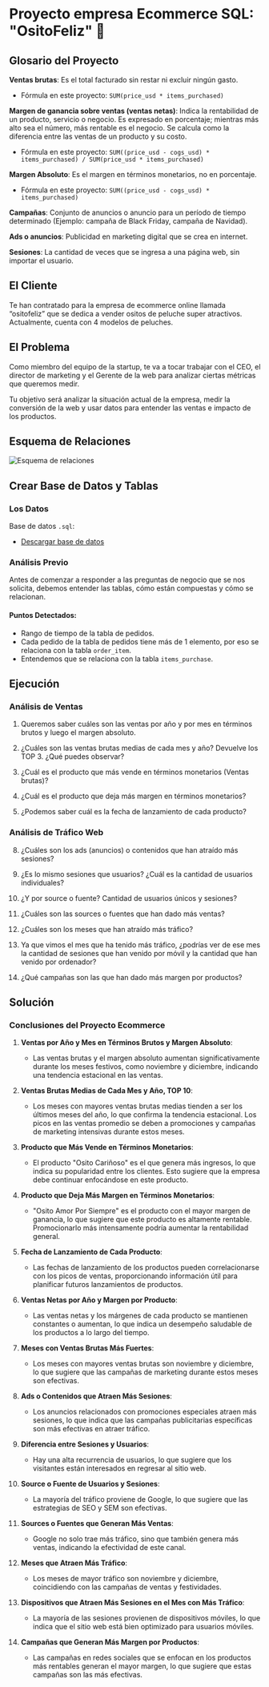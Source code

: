 # Proyecto empresa Ecommerce SQL: "OsitoFeliz" 🧸

## Glosario del Proyecto

**Ventas brutas**: Es el total facturado sin restar ni excluir ningún gasto.

- Fórmula en este proyecto: `SUM(price_usd * items_purchased)`

**Margen de ganancia sobre ventas (ventas netas)**: Indica la rentabilidad de un producto, servicio o negocio. Es expresado en porcentaje; mientras más alto sea el número, más rentable es el negocio. Se calcula como la diferencia entre las ventas de un producto y su costo.

- Fórmula en este proyecto: `SUM((price_usd - cogs_usd) * items_purchased) / SUM(price_usd * items_purchased)`

**Margen Absoluto**: Es el margen en términos monetarios, no en porcentaje.

- Fórmula en este proyecto: `SUM((price_usd - cogs_usd) * items_purchased)`

**Campañas**: Conjunto de anuncios o anuncio para un período de tiempo determinado (Ejemplo: campaña de Black Friday, campaña de Navidad).

**Ads o anuncios**: Publicidad en marketing digital que se crea en internet.

**Sesiones**: La cantidad de veces que se ingresa a una página web, sin importar el usuario.

## El Cliente

Te han contratado para la empresa de ecommerce online llamada “ositofeliz” que se dedica a vender ositos de peluche super atractivos. Actualmente, cuenta con 4 modelos de peluches.

## El Problema

Como miembro del equipo de la startup, te va a tocar trabajar con el CEO, el director de marketing y el Gerente de la web para analizar ciertas métricas que queremos medir.

Tu objetivo será analizar la situación actual de la empresa, medir la conversión de la web y usar datos para entender las ventas e impacto de los productos.

## Esquema de Relaciones

![Esquema de relaciones](https://raw.githubusercontent.com/marinarmos/marinaramos.github.io/main/osito%20feliz%20diagrama.png)

## Crear Base de Datos y Tablas

### Los Datos

Base de datos `.sql`:
- [Descargar base de datos](https://s3-us-west-2.amazonaws.com/secure.notion-static.com/0c278049-c263-4752-9517-f0893880a27d/osito_feliz.7z)

### Análisis Previo

Antes de comenzar a responder a las preguntas de negocio que se nos solicita, debemos entender las tablas, cómo están compuestas y cómo se relacionan.

#### Puntos Detectados:

- Rango de tiempo de la tabla de pedidos.
- Cada pedido de la tabla de pedidos tiene más de 1 elemento, por eso se relaciona con la tabla `order_item`.
- Entendemos que se relaciona con la tabla `items_purchase`.

## Ejecución

### Análisis de Ventas

1. Queremos saber cuáles son las ventas por año y por mes en términos brutos y luego el margen absoluto.

2. ¿Cuáles son las ventas brutas medias de cada mes y año? Devuelve los TOP 3. ¿Qué puedes observar?

3. ¿Cuál es el producto que más vende en términos monetarios (Ventas brutas)?

4. ¿Cuál es el producto que deja más margen en términos monetarios?

5. ¿Podemos saber cuál es la fecha de lanzamiento de cada producto?

### Análisis de Tráfico Web

8. ¿Cuáles son los ads (anuncios) o contenidos que han atraído más sesiones?

9. ¿Es lo mismo sesiones que usuarios? ¿Cuál es la cantidad de usuarios individuales?

10. ¿Y por source o fuente? Cantidad de usuarios únicos y sesiones?

11. ¿Cuáles son las sources o fuentes que han dado más ventas?

12. ¿Cuáles son los meses que han atraído más tráfico?

13. Ya que vimos el mes que ha tenido más tráfico, ¿podrías ver de ese mes la cantidad de sesiones que han venido por móvil y la cantidad que han venido por ordenador?

14. ¿Qué campañas son las que han dado más margen por productos?


## Solución

### Conclusiones del Proyecto Ecommerce

1. **Ventas por Año y Mes en Términos Brutos y Margen Absoluto**:
   - Las ventas brutas y el margen absoluto aumentan significativamente durante los meses festivos, como noviembre y diciembre, indicando una tendencia estacional en las ventas.

2. **Ventas Brutas Medias de Cada Mes y Año, TOP 10**:
   - Los meses con mayores ventas brutas medias tienden a ser los últimos meses del año, lo que confirma la tendencia estacional. Los picos en las ventas promedio se deben a promociones y campañas de marketing intensivas durante estos meses.

3. **Producto que Más Vende en Términos Monetarios**:
   - El producto "Osito Cariñoso" es el que genera más ingresos, lo que indica su popularidad entre los clientes. Esto sugiere que la empresa debe continuar enfocándose en este producto.

4. **Producto que Deja Más Margen en Términos Monetarios**:
   - "Osito Amor Por Siempre" es el producto con el mayor margen de ganancia, lo que sugiere que este producto es altamente rentable. Promocionarlo más intensamente podría aumentar la rentabilidad general.

5. **Fecha de Lanzamiento de Cada Producto**:
   - Las fechas de lanzamiento de los productos pueden correlacionarse con los picos de ventas, proporcionando información útil para planificar futuros lanzamientos de productos.

6. **Ventas Netas por Año y Margen por Producto**:
   - Las ventas netas y los márgenes de cada producto se mantienen constantes o aumentan, lo que indica un desempeño saludable de los productos a lo largo del tiempo.

7. **Meses con Ventas Brutas Más Fuertes**:
   - Los meses con mayores ventas brutas son noviembre y diciembre, lo que sugiere que las campañas de marketing durante estos meses son efectivas.

8. **Ads o Contenidos que Atraen Más Sesiones**:
   - Los anuncios relacionados con promociones especiales atraen más sesiones, lo que indica que las campañas publicitarias específicas son más efectivas en atraer tráfico.

9. **Diferencia entre Sesiones y Usuarios**:
   - Hay una alta recurrencia de usuarios, lo que sugiere que los visitantes están interesados en regresar al sitio web.

10. **Source o Fuente de Usuarios y Sesiones**:
    - La mayoría del tráfico proviene de Google, lo que sugiere que las estrategias de SEO y SEM son efectivas.

11. **Sources o Fuentes que Generan Más Ventas**:
    - Google no solo trae más tráfico, sino que también genera más ventas, indicando la efectividad de este canal.

12. **Meses que Atraen Más Tráfico**:
    - Los meses de mayor tráfico son noviembre y diciembre, coincidiendo con las campañas de ventas y festividades.

13. **Dispositivos que Atraen Más Sesiones en el Mes con Más Tráfico**:
    - La mayoría de las sesiones provienen de dispositivos móviles, lo que indica que el sitio web está bien optimizado para usuarios móviles.

14. **Campañas que Generan Más Margen por Productos**:
    - Las campañas en redes sociales que se enfocan en los productos más rentables generan el mayor margen, lo que sugiere que estas campañas son las más efectivas.
